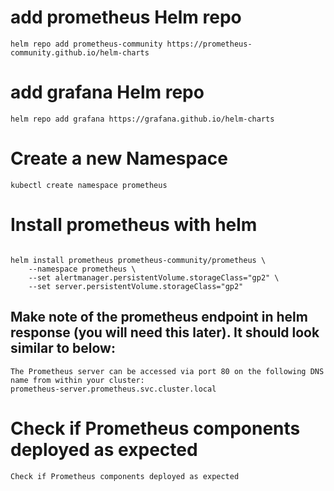 # add prometheus Helm repo
```
helm repo add prometheus-community https://prometheus-community.github.io/helm-charts

```

# add grafana Helm repo
```
helm repo add grafana https://grafana.github.io/helm-charts

```
# Create a new Namespace
```
kubectl create namespace prometheus

```
# Install prometheus with helm

```

helm install prometheus prometheus-community/prometheus \
    --namespace prometheus \
    --set alertmanager.persistentVolume.storageClass="gp2" \
    --set server.persistentVolume.storageClass="gp2"

```

## Make note of the prometheus endpoint in helm response (you will need this later). It should look similar to below: 
```
The Prometheus server can be accessed via port 80 on the following DNS name from within your cluster:
prometheus-server.prometheus.svc.cluster.local

```

# Check if Prometheus components deployed as expected
```
Check if Prometheus components deployed as expected

```
